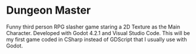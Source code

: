 # Dungeon Master

Funny third person RPG slasher game staring a 2D Texture as the Main Character.
Developed with Godot 4.2.1 and Visual Studio Code. This will be my first game 
coded in CSharp instead of GDScript that I usually use with Godot.